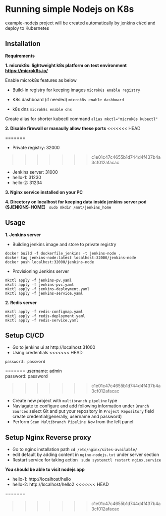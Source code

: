 # Running simple Nodejs on K8s
example-nodejs project will be created automatically by jenkins ci/cd and deploy to Kubernetes

## Installation

**Requirements**

**1. microk8s: lightweight k8s platform on test environment https://microk8s.io/**

Enable microk8s features as below

- Build-in registry for keeping images
```microk8s enable registry```

- K8s dashboard (if needed)
```microk8s enable dashboard```

- k8s dns 
```microk8s enable dns```

Create alias for shorter kubectl command
```alias mkctl="microk8s kubectl"```

**2. Disable firewall or manaully allow these ports**
<<<<<<< HEAD
	
=======

- Private registry: 32000
>>>>>>> c1e01c47c4655b1d744d4f437b4a3cf012afacac
- Jenkins server: 31000
- hello-1: 31230
- hello-2: 31234

**3. Nginx service installed on your PC**

**4. Directory on localhost for keeping data inside jenkins server pod ($JENKINS-HOME)**
``` sudo mkdir /mnt/jenkins_home```

## Usage

**1. Jenkins server**
- Building jenkins image and store to private registry
``` cd ./jenkins
docker build -f dockerfile_jenkins -t jenkins-node .
docker tag jenkins-node:latest localhost:32000/jenkins-node
docker push localhost:32000/jenkins-node
```
- Provisioning Jenkins server

```cd ./jenkins/
mkctl apply -f jenkins-pv.yaml
mkctl apply -f jenkins-pvc.yaml
mkctl apply -f jenkins-deployment.yaml
mkctl apply -f jenkins-service.yaml
```

**2. Redis server**
```cd ./yaml/redis
mkctl apply -f redis-configmap.yaml
mkctl apply -f redis-deployment.yaml
mkctl apply -f redis-service.yaml
```

## Setup CI/CD
- Go to jenkins ui at http://localhost:31000
- Using credentials 
<<<<<<< HEAD
```username: admin
password: password
```
=======
username: admin  
password: password

>>>>>>> c1e01c47c4655b1d744d4f437b4a3cf012afacac
- Create new project with ```multibranch pipeline``` type
- Naviagate to configure and add following information
under ```Branch Sources``` select Git and put your repository in ```Project Repository``` field
create credential(generally, username and password)
- Perform ```Scan Multibranch Pipeline Now``` from the left panel

## Setup Nginx Reverse proxy
- Go to nginx installation path
```cd /etc/nginx/sites-available/```
- edit default by adding content in ```nginx-nodejs.txt``` under server section
- Restart service for taking action
``` sudo systemctl restart nginx.service```

**You should be able to visit nodejs app**
- hello-1: http://localhost/hello
- hello-2: http://localhost/hello2
<<<<<<< HEAD



	
=======
>>>>>>> c1e01c47c4655b1d744d4f437b4a3cf012afacac
